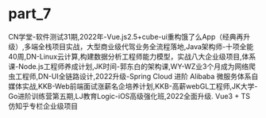 # part_7
CN学堂-软件测试31期,2022年-Vue.js2.5+cube-ui重构饿了么App（经典再升级）,多端全栈项目实战，大型商业级代驾业务全流程落地,Java架构师-十项全能40周,DN-Linux云计算,构建数据分析工程师能力模型，实战八大企业级项目,体系课-Node.js工程师养成计划,JK时间-郭东白的架构课,WY-WZ业3个月成为网络爬虫工程师,DN-UI全链路设计,2022升级-Spring Cloud 进阶 Alibaba 微服务体系自媒体实战,KKB-Web前端面试涨薪名企培养计划,KKB-高薪webGL工程师,JK大学-Go进阶训练营第五期,LJ教育Logic-iOS高级强化班,2022全面升级. Vue3 + TS 仿知乎专栏企业级项目
